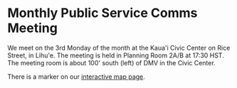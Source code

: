 # Monthly Public Service Comms Meeting

We meet on the 3rd Monday of the month at the Kaua'i Civic Center on
Rice Street, in Lihu'e.  The meeting is held in Planning Room 2A/B at
17:30 HST.  The meeting room is about 100' south (left) of DMV in the
Civic Center.

There is a marker on our <a href="{{relative to
'map.html'}}">interactive map page</a>.
